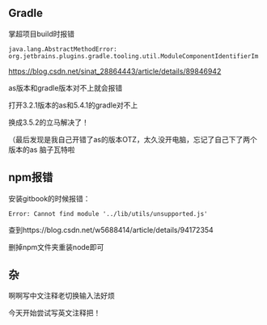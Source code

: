 ## Gradle

掌超项目build时报错

```
java.lang.AbstractMethodError: org.jetbrains.plugins.gradle.tooling.util.ModuleComponentIdentifierIm
```

https://blog.csdn.net/sinat_28864443/article/details/89846942

as版本和gradle版本对不上就会报错

打开3.2.1版本的as和5.4.1的gradle对不上

换成3.5.2的立马解决了！

（最后发现是我自己开错了as的版本OTZ，太久没开电脑，忘记了自己下了两个版本的as 脑子瓦特啦

## npm报错

安装gitbook的时候报错：

```
Error: Cannot find module '../lib/utils/unsupported.js'
```

查到https://blog.csdn.net/w5688414/article/details/94172354

删掉npm文件夹重装node即可

## 杂

啊啊写中文注释老切换输入法好烦

今天开始尝试写英文注释把！

